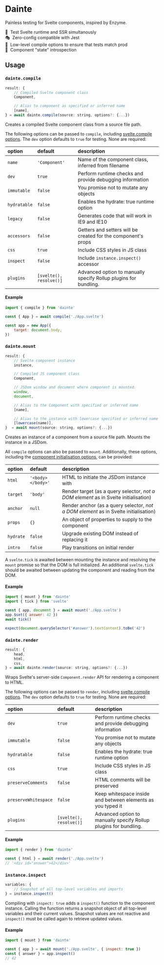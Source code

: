 # Dainte

Painless testing for Svelte components, inspired by Enzyme.

🥂 &nbsp;Test Svelte runtime and SSR simultanously<br/>
🎭 &nbsp;Zero-config compatible with Jest<br/>
🤖 &nbsp;Low-level compile options to ensure that tests match prod<br/>
🔎 &nbsp;Component "state" introspection<br/>

## Usage

### `dainte.compile`

```js
result: {
    // Compiled Svelte component class
    Component,

    // Alias to component as specified or inferred name
    [name],
} = await dainte.compile(source: string, options?: {...})
```

Creates a compiled Svelte component class from a source file path.

The following options can be passed to `compile`, including [svelte.compile options](https://svelte.dev/docs#svelte_compile).
The `dev` option defaults to `true` for testing. None are required:

| option       | default                 | description                                                      |
|:-------------|:------------------------|:-----------------------------------------------------------------|
| `name`       | `'Component'`           | Name of the component class, inferred from filename              |
| `dev`        | `true`                  | Perform runtime checks and provide debugging information         |
| `immutable`  | `false`                 | You promise not to mutate any objects                            |
| `hydratable` | `false`                 | Enables the hydrate: true runtime option                         |
| `legacy`     | `false`                 | Generates code that will work in IE9 and IE10                    |
| `accessors`  | `false`                 | Getters and setters will be created for the component's props    |
| `css`        | `true`                  | Include CSS styles in JS class                                   |
| `inspect`    | `false`                 | Include `instance.inspect()` accessor                            |
| `plugins`    | `[svelte(), resolve()]` | Advanced option to manually specify Rollup plugins for bundling. |

#### Example

```js
import { compile } from 'dainte'

const { App } = await compile('./App.svelte')

const app = new App({
    target: document.body,
})
```

### `dainte.mount`

```js
result: {
    // Svelte component instance
    instance,

    // Compiled JS component class
    Component,

    // JSDom window and document where component is mounted.
    window,
    document,

    // Alias to the Component with specified or inferred name
    [name],

    // Alias to the instance with lowercase specified or inferred name
    [lowercase(name)],
}  = await mount(source: string, options?: {...})
```

Creates an instance of a component from a source file path. Mounts the instance
in a JSDom.

All `compile` options can also be passed to `mount`. Additionally, these options, including the [component initialisation options](https://svelte.dev/docs#Creating_a_component), can be provided:

| option       | default                 | description                                                      |
|:-------------|:------------------------|:-----------------------------------------------------------------|
| `html`       | `'<body></body>'`       | HTML to initiate the JSDom instance with                         |
| `target`     | `'body'`                | Render target (as a query selector, *not a DOM element* as in Svelte initialisation) |
| `anchor`     | `null`                  | Render anchor (as a query selector, *not a DOM element* as in Svelte initialisation) |
| `props`      | `{}`                    | An object of properties to supply to the component               |
| `hydrate`    | `false`                 | Upgrade existing DOM instead of replacing it                     |
| `intro`      | `false`                 | Play transitions on initial render                               |

A `svelte.tick` is awaited between mounting the instance and resolving the `mount` promise so
that the DOM is full initialized. An additional `svelte.tick` should be awaited
between updating the component and reading from the DOM.

#### Example

```js
import { mount } from 'dainte'
import { tick } from 'svelte'

const { app, document } = await mount('./App.svelte')
app.$set({ answer: 42 })
await tick()

expect(document.querySelector('#answer').textContent).toBe('42')
```

### `dainte.render`

```js
result: {
    head,
    html,
    css,
} = await dainte.render(source: string, options?: {...})
```

Wraps Svelte's server-side `Component.render` API for rendering a component
to HTML.

The following options can be passed to `render`, including [svelte.compile options](https://svelte.dev/docs#svelte_compile).
The `dev` option defaults to `true` for testing. None are required:

| option       | default                 | description                                                      |
|:-------------|:------------------------|:-----------------------------------------------------------------|
| `dev`        | `true`                  | Perform runtime checks and provide debugging information         |
| `immutable`  | `false`                 | You promise not to mutate any objects                            |
| `hydratable` | `false`                 | Enables the hydrate: true runtime option                         |
| `css`        | `true`                  | Include CSS styles in JS class                                   |
| `preserveComments` | `false`           | HTML comments will be preserved                                  |
| `preserveWhitespace` | `false`         | Keep whitespace inside and between elements as you typed it      |
| `plugins`    | `[svelte(), resolve()]` | Advanced option to manually specify Rollup plugins for bundling. |

#### Example

```js
import { render } from 'dainte'

const { html } = await render('./App.svelte')
// '<div id="answer">42</div>'
```

### `instance.inspect`

```js
variables: {
    // Snapshot of all top-level variables and imports
} = instance.inspect()
```

Compiling with `inspect: true` adds a `inspect()` function to the component instance.
Calling the function returns a snapshot object of all top-level variables and their
current values. Snapshot values are not reactive and `inspect()` must be called
again to retrieve updated values.

#### Example

```js
import { mount } from 'dainte'

const { app } = await mount('./App.svelte', { inspect: true })
const { answer } = app.inspect()
// 42
```
